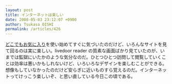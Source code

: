 ```yaml
---
layout: post
title: インターネットは楽しい
date: 2008-05-03 23:12:07 +0900
author: Tsukasa OISHI
permalink: /articles/426
---
```


[どこでもお気に入り](http://dokodemo.kaeruspoon.net/)を使い始めてすぐに気づいたのだけど、いろんなサイトを見て回るのは実に楽しい。livedoor reader の質素な画面ばかり見ていたのが、いまでは監獄にいたかのような気分なのだ。ひとつひとつ訪問して閲覧していくことは効率は悪いかもしれないけど、いろいろなデザインを楽しむことができる。想像もしていなかったのだけど安らぎに近いものすら覚えるのだ。インターネットってけっこう楽しいぞ、と思い直している今日この頃である。

